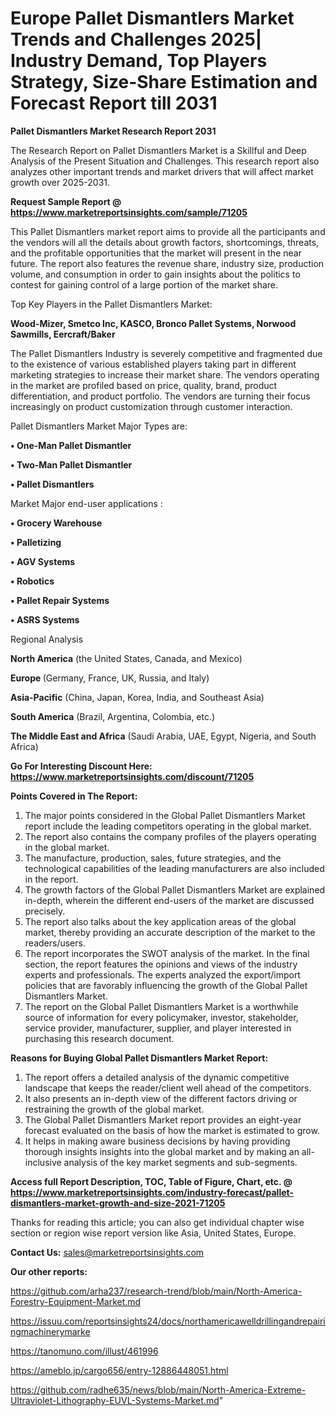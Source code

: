# Europe Pallet Dismantlers Market Trends and Challenges 2025| Industry Demand, Top Players Strategy, Size-Share Estimation and Forecast Report till 2031

<strong>Pallet Dismantlers Market Research Report 2031</strong>

The Research Report on Pallet Dismantlers Market is a Skillful and Deep Analysis of the Present Situation and Challenges. This research report also analyzes other important trends and market drivers that will affect market growth over 2025-2031.

<strong>Request Sample Report @ <a href=https://www.marketreportsinsights.com/sample/71205>https://www.marketreportsinsights.com/sample/71205</a></strong>

This Pallet Dismantlers market report aims to provide all the participants and the vendors will all the details about growth factors, shortcomings, threats, and the profitable opportunities that the market will present in the near future. The report also features the revenue share, industry size, production volume, and consumption in order to gain insights about the politics to contest for gaining control of a large portion of the market share.

Top Key Players in the Pallet Dismantlers Market:

<strong>Wood-Mizer, Smetco Inc, KASCO, Bronco Pallet Systems, Norwood Sawmills, Eercraft/Baker</strong>

The Pallet Dismantlers Industry is severely competitive and fragmented due to the existence of various established players taking part in different marketing strategies to increase their market share. The vendors operating in the market are profiled based on price, quality, brand, product differentiation, and product portfolio. The vendors are turning their focus increasingly on product customization through customer interaction.

Pallet Dismantlers Market Major Types are:

<strong>• One-Man Pallet Dismantler

• Two-Man Pallet Dismantler

• Pallet Dismantlers</strong>

Market Major end-user applications :

<strong>• Grocery Warehouse

• Palletizing

• AGV Systems

• Robotics

• Pallet Repair Systems

• ASRS Systems</strong>

Regional Analysis

</u><strong><b>North America</b></strong> (the United States, Canada, and Mexico)

<strong><b>Europe </b></strong>(Germany, France, UK, Russia, and Italy)

<strong><b>Asia-Pacific</b></strong> (China, Japan, Korea, India, and Southeast Asia)

<strong><b>South America</b></strong> (Brazil, Argentina, Colombia, etc.)

<strong><b>The Middle East and Africa</b></strong> (Saudi Arabia, UAE, Egypt, Nigeria, and South Africa)

<strong>Go For Interesting Discount Here: <a href=https://www.marketreportsinsights.com/discount/71205>https://www.marketreportsinsights.com/discount/71205</a></strong>

<strong>Points Covered in The Report:</strong>
<ol>
  <li>The major points considered in the Global Pallet Dismantlers Market report include the leading competitors operating in the global market.</li>
  <li>The report also contains the company profiles of the players operating in the global market.</li>
  <li>The manufacture, production, sales, future strategies, and the technological capabilities of the leading manufacturers are also included in the report.</li>
  <li>The growth factors of the Global Pallet Dismantlers Market are explained in-depth, wherein the different end-users of the market are discussed precisely.</li>
  <li>The report also talks about the key application areas of the global market, thereby providing an accurate description of the market to the readers/users.</li>
  <li>The report incorporates the SWOT analysis of the market. In the final section, the report features the opinions and views of the industry experts and professionals. The experts analyzed the export/import policies that are favorably influencing the growth of the Global Pallet Dismantlers Market.</li>
  <li>The report on the Global Pallet Dismantlers Market is a worthwhile source of information for every policymaker, investor, stakeholder, service provider, manufacturer, supplier, and player interested in purchasing this research document.</li>
</ol>
<strong>Reasons for Buying Global Pallet Dismantlers Market Report:</strong>

<ol>
  <li>The report offers a detailed analysis of the dynamic competitive landscape that keeps the reader/client well ahead of the competitors.</li>
  <li>It also presents an in-depth view of the different factors driving or restraining the growth of the global market.</li>
  <li>The Global Pallet Dismantlers Market report provides an eight-year forecast evaluated on the basis of how the market is estimated to grow.</li>
  <li>It helps in making aware business decisions by having providing thorough insights insights into the global market and by making an all-inclusive analysis of the key market segments and sub-segments.</li>
</ol>
<strong>Access full Report Description, TOC, Table of Figure, Chart, etc. @ <a href=https://www.marketreportsinsights.com/industry-forecast/pallet-dismantlers-market-growth-and-size-2021-71205>https://www.marketreportsinsights.com/industry-forecast/pallet-dismantlers-market-growth-and-size-2021-71205</a></strong>


Thanks for reading this article; you can also get individual chapter wise section or region wise report version like Asia, United States, Europe.

<strong>Contact Us:</strong>
sales@marketreportsinsights.com

<strong>Our other reports:</strong>

<a href=https://github.com/arha237/research-trend/blob/main/North-America-Forestry-Equipment-Market.md>https://github.com/arha237/research-trend/blob/main/North-America-Forestry-Equipment-Market.md</a>

<a href=https://issuu.com/reportsinsights24/docs/northamericawelldrillingandrepairingmachinerymarke>https://issuu.com/reportsinsights24/docs/northamericawelldrillingandrepairingmachinerymarke</a>

<a href=https://tanomuno.com/illust/461996>https://tanomuno.com/illust/461996</a>

<a href=https://ameblo.jp/cargo656/entry-12886448051.html>https://ameblo.jp/cargo656/entry-12886448051.html</a>

<a href=https://github.com/radhe635/news/blob/main/North-America-Extreme-Ultraviolet-Lithography-EUVL-Systems-Market.md>https://github.com/radhe635/news/blob/main/North-America-Extreme-Ultraviolet-Lithography-EUVL-Systems-Market.md</a>"
